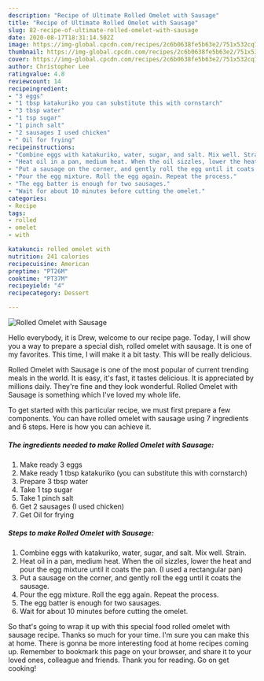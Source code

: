```yaml
---
description: "Recipe of Ultimate Rolled Omelet with Sausage"
title: "Recipe of Ultimate Rolled Omelet with Sausage"
slug: 82-recipe-of-ultimate-rolled-omelet-with-sausage
date: 2020-08-17T18:31:14.502Z
image: https://img-global.cpcdn.com/recipes/2c6b0638fe5b63e2/751x532cq70/rolled-omelet-with-sausage-recipe-main-photo.jpg
thumbnail: https://img-global.cpcdn.com/recipes/2c6b0638fe5b63e2/751x532cq70/rolled-omelet-with-sausage-recipe-main-photo.jpg
cover: https://img-global.cpcdn.com/recipes/2c6b0638fe5b63e2/751x532cq70/rolled-omelet-with-sausage-recipe-main-photo.jpg
author: Christopher Lee
ratingvalue: 4.8
reviewcount: 14
recipeingredient:
- "3 eggs"
- "1 tbsp katakuriko you can substitute this with cornstarch"
- "3 tbsp water"
- "1 tsp sugar"
- "1 pinch salt"
- "2 sausages I used chicken"
- " Oil for frying"
recipeinstructions:
- "Combine eggs with katakuriko, water, sugar, and salt. Mix well. Strain."
- "Heat oil in a pan, medium heat. When the oil sizzles, lower the heat and pour the egg mixture until it coats the pan. (I used a rectangular pan)"
- "Put a sausage on the corner, and gently roll the egg until it coats the sausage."
- "Pour the egg mixture. Roll the egg again. Repeat the process."
- "The egg batter is enough for two sausages."
- "Wait for about 10 minutes before cutting the omelet."
categories:
- Recipe
tags:
- rolled
- omelet
- with

katakunci: rolled omelet with 
nutrition: 241 calories
recipecuisine: American
preptime: "PT26M"
cooktime: "PT37M"
recipeyield: "4"
recipecategory: Dessert

---
```



![Rolled Omelet with Sausage](https://img-global.cpcdn.com/recipes/2c6b0638fe5b63e2/751x532cq70/rolled-omelet-with-sausage-recipe-main-photo.jpg)

Hello everybody, it is Drew, welcome to our recipe page. Today, I will show you a way to prepare a special dish, rolled omelet with sausage. It is one of my favorites. This time, I will make it a bit tasty. This will be really delicious.



Rolled Omelet with Sausage is one of the most popular of current trending meals in the world. It is easy, it's fast, it tastes delicious. It is appreciated by millions daily. They're fine and they look wonderful. Rolled Omelet with Sausage is something which I've loved my whole life.


To get started with this particular recipe, we must first prepare a few components. You can have rolled omelet with sausage using 7 ingredients and 6 steps. Here is how you can achieve it.

<!--inarticleads1-->

##### The ingredients needed to make Rolled Omelet with Sausage:

1. Make ready 3 eggs
1. Make ready 1 tbsp katakuriko (you can substitute this with cornstarch)
1. Prepare 3 tbsp water
1. Take 1 tsp sugar
1. Take 1 pinch salt
1. Get 2 sausages (I used chicken)
1. Get  Oil for frying




<!--inarticleads2-->

##### Steps to make Rolled Omelet with Sausage:

1. Combine eggs with katakuriko, water, sugar, and salt. Mix well. Strain.
1. Heat oil in a pan, medium heat. When the oil sizzles, lower the heat and pour the egg mixture until it coats the pan. (I used a rectangular pan)
1. Put a sausage on the corner, and gently roll the egg until it coats the sausage.
1. Pour the egg mixture. Roll the egg again. Repeat the process.
1. The egg batter is enough for two sausages.
1. Wait for about 10 minutes before cutting the omelet.




So that's going to wrap it up with this special food rolled omelet with sausage recipe. Thanks so much for your time. I'm sure you can make this at home. There is gonna be more interesting food at home recipes coming up. Remember to bookmark this page on your browser, and share it to your loved ones, colleague and friends. Thank you for reading. Go on get cooking!
